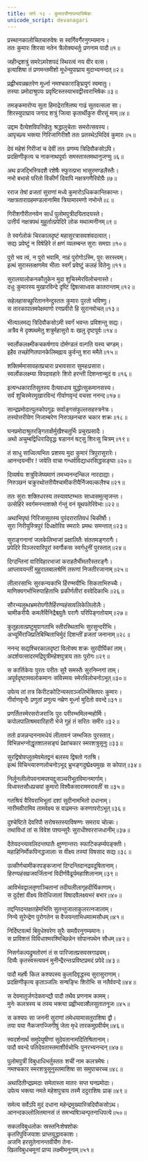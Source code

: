 ```yaml
---
title: सर्गः १३ - कुमारसैनापत्याभिषेकः
unicode_script: devanagari
---
```

<div class="audioEmbed" caption="वेदभूमिपाठः" src="https://archive.org/download/kuMArasambhava-mUlam-vedabhoomi.org/KumaraSambhava-Sarga13-1-16.mp3"></div>

प्रस्थानकालोचितचारुवेषः स स्वर्गिवर्गैरनुगम्यमानः।  
ततः कुमारः शिरसा नतेन त्रैलोक्यभर्तुः प्रणनाम पादौ॥१॥

जहीन्द्रशत्रुं समरेऽमरेशपदं स्थिरत्वं नय वीर वत्स।  
इत्याशिषा तं प्रणमन्तमीशो मूर्धन्युपाघ्राय मुदाभ्यनन्दत्॥२॥

प्रह्वीभवन्नम्रतरेण मूर्ध्ना नमश्चकाराङ्घ्रियुगं स्वमातुः।  
तस्याः प्रमोदाश्रुपयः प्रवृष्टिस्तस्याभवद्वीरवराभिषेकः॥३॥

तमङ्कमारोप्य सुता हिमाद्रेराश्लिष्य गाढं सुतवत्सला सा।  
शिरस्युपाघ्राय जगाद शत्रुं जित्वा कृतार्थीकुरु वीरसूं माम्॥४॥

उद्दाम दैत्येशविपत्तिहेतुः श्रद्धालुचेताः समरोत्सवस्य।  
आपृच्छ्य भक्त्या गिरिजागिरीशौ ततः प्रतस्थेऽभिदिवं कुमारः॥५॥

देवं महेशं गिरीजां च देवीं ततः प्रणम्य त्रिदिवौकसोऽपि।  
प्रदक्षिणीकृत्य च नाकनाथपूर्वाः समस्तास्तमथानुजग्मुः॥६॥

अथ व्रजद्भिस्त्रिदशै रशेषैः स्फुरत्प्रभा भासुरमण्डलैस्तैः।  
नभो बभासे परितो विकीर्णं दिवापि नक्षत्रगणैरिवोग्रैः॥७॥

रराज तेषां व्रजतां सुराणां मध्ये कुमारोऽधिककान्तिकान्तः।  
नक्षत्रताराग्रहमण्डलानामिव त्रियामारमणो नभोन्ते॥८॥

गिरीशगौरीतनयेन सार्धं पुलोमपुत्रीदयितादयस्ते।  
उत्तीर्य नक्षत्रपथं मुहूर्तात्प्रपेदिरे लोक मथात्मनीनम्॥९॥

ते स्वर्गलोकं चिरकालदृष्टं महासुरत्रासवशंवदत्वात्।  
सद्यः प्रवेष्टुं न विषेहिरे तं क्षणं व्यलम्बन्त सुराः समग्राः॥१०॥

पुरो भव त्वं, न पुरो भवामि, नाहं पुरोगोऽस्मि, पुरः सरस्त्वम्।  
इत्थं सुरास्तत्क्षणमेव भीताः स्वर्गं प्रवेष्टुं कलहं वितेनुः॥११॥

सुरालयालोकनकौतुकेन मुदा शुचिस्मेरविलोचनास्ते।  
दधुः कुमारस्य मुखारविन्दे दृष्टिं द्विषत्साध्वस कातरान्ताम्॥१२॥

सहेलहासच्छुरिताननेन्दुस्ततः कुमारः पुरतो भविष्णुः।  
स तारकापातमपेक्षमाणो रणप्रवीरो हि सुरानवोचत्॥१३॥

भीत्यालमद्य त्रिदिवौकसोऽमी स्वर्गं भवन्तः प्रविशन्तु सद्यः।  
अत्रैव मे दृक्पथमेतु शत्रुर्महासुरो वः खलु दृष्टपूर्वः॥१४॥

स्वर्लोकलक्ष्मीकचकर्षणाय दोर्मण्डलं वल्गति यस्य चण्डम्।  
इहैव तच्छोणितपानकेलिमह्नाय कुर्वन्तु शरा ममैते॥१५॥

शक्तिर्ममासावहतप्रचारा प्रभावसारा सुमहःप्रसारा।  
स्वर्लोकलक्ष्म्या विपदावहारेः शिरो हरन्ती दिशन्तान्मुदं वः॥१६॥

<div class="audioEmbed" caption="वेदभूमिपाठः" src="https://archive.org/download/kuMArasambhava-mUlam-vedabhoomi.org/KumaraSambhava-Sarga13-17-33.mp3"></div>

इत्यन्धकारातिसुतस्य दैत्यवधाय युद्धोत्सुकमानसस्य।  
सर्वं शुचिस्मेरमुखारविन्दं गीर्वाणवृन्दं वचसा ननन्द॥१७॥

सान्द्रप्रमोदात्पुलकोपगूढः सर्वाङ्गसंफुल्लसहस्त्रनेत्रः।  
तस्योत्तरीयेण निजाम्बरेण निरुञ्छनचारु चकार शक्रः॥१८॥

घनप्रमोदाश्रुतरङ्गिताक्षैर्मुखैश्चतुर्भिः प्रचुरप्रसादैः।  
अथो अचुम्बद्विधिरादिवृद्धः षडाननं षट्सु शिरःसु चित्रम्॥१९॥

तं साधु साध्वित्यभितः प्रशस्य मुदा कुमारं त्रिपुरासुरारेः।  
आनन्दयन्वीर ! जयेति वाचा गन्धर्वविद्याधरसिद्धसङ्घाः॥२०॥

दिव्यर्षयः शत्रुविजेष्यमाणं तमभ्यनन्दन्किल नारदाद्याः।  
निरुञ्छनं चक्रुरथोत्तरीयैश्चामीकरीयैर्निजवल्कलैश्च॥२१॥

ततः सुराः शक्तिधरस्य तस्यावष्टम्भतः साध्वसमुत्सृजन्तः।  
उत्सेहिरे स्वर्गमनन्तशक्ते र्गन्तुं वनं यूथपतेरिवेभाः॥२२॥

अथाभिपृष्ठं गिरिजासुतस्य पुरंदरारातिवधं चिकीर्षोः।  
सुरा निरीयुस्त्रिपुरं दिधक्षोरिव स्मरारेः प्रमथः समन्तात्॥२३॥

सुराङ्गनानां जलकेलिभाजां प्रक्षालितैः संततमङ्गरागैः।  
प्रपेदिरे पिञ्जरवारिपूरां स्वर्गौकसः स्वर्गधुनीं पुरस्तात्॥२४॥

दिग्दन्तिनां वारिविहारभाजां कराहतैर्भीमतरैस्तरङ्गैः।  
आप्लावयन्तीं मुहुरालबालश्रेणिं तरूणां निजतीरजानाम्॥२५॥

लीलारसाभिः सुरकन्यकाभि र्हिरण्मयीभिः सिकताभिरुच्चैः।  
माणिक्यगर्भाभिरुपाहिताभिः प्रकीर्णतीरां वरवेदिकाभिः॥२६॥

सौरभ्यलुब्धभ्रमरोपगीतैर्हिरण्यहंसावलिकेलिलोलैः।  
चामीकरीयैः कमलैर्विनिद्रैश्च्युतैः परागैः परिपिङ्गतोयाम्॥२७॥

कुतूहलात्प्रष्टुमुपागताभि स्तीरस्थिताभिः सुरसुन्दरीभिः।  
अभ्यूर्मिराजिप्रतिबिम्बिताभिर्मुदं दिशन्तीं व्रजतां जनानाम्॥२८॥

ननन्द सद्यश्चिरकालदृष्टां विलोक्य शक्रः सुरदीर्घिकां ताम्।  
अदर्शयत्सादरमद्रिपुत्रीमहेशपुत्राय ततः पुरोगः॥२९॥

स कार्त्तिकेयः पुरतः परीतः सुरै समस्तैः सुरनिम्नगां ताम्।  
अपूर्वदृष्टामवलोकमानः सविस्मयः स्मेरविलोचनोऽभूत्॥३०॥

उपेत्य तां तत्र किरीटकोटिन्यस्ताञ्जलिर्भक्तिपरः कुमारः।  
गीर्वाणवृन्दैः प्रणुतां प्रणुत्य नम्रेण मूर्ध्ना मुदितो ववन्दे॥३१॥

प्रणर्तितस्मेरसरोजराजिः पुरः परीरम्भमिलन्महोर्मिः।  
कपोलपालिश्रमवारिहारी भेजे गुहं तं सरितः समीरः॥३२॥

ततो व्रजन्नन्दननामधेयं लीलावनं जम्भजितः पुरस्तात्।  
विभिन्नभग्नोद्धृतशालसङ्घं प्रेक्षांचकार स्मरशत्रुसूनुः॥३३॥

<div class="audioEmbed" caption="वेदभूमिपाठः" src="https://archive.org/download/kuMArasambhava-mUlam-vedabhoomi.org/KumaraSambhava-Sarga13-34-51.mp3"></div>

सुरद्विषोपप्लुतमेवमेतद्वनं बलस्य द्विषतो गतश्रि।  
इत्थं विचिन्त्यारुणलोचनोऽभूद् भ्रुभङ्गदुष्प्रेक्ष्यमुखः स कोपात्॥३४॥

निर्लूनलीलोपवनामपश्यद्दुःसञ्चरीभूतविमानमार्गाम्।  
विध्वस्तसौधप्रचयां कुमारो विश्वैकसाराममरावतीं सः॥३५॥

गतश्रियं वैरिवराभिभूतां दशां सुदीनामभितो दधानाम्।  
नारीमवीरामिव तामवेक्ष्य स वाढमन्तः करुणापरोऽभूत्॥३६॥

दुश्चेष्टिते देवरिपौ सरोषस्तस्याविषण्णः समराय चोत्कः।  
तथाविधां तां स विवेश पश्यन्सुरैः सुराधीश्वरराजधानीम्॥३७॥

दैतेयदन्त्यावलिदन्तघातैः क्षुण्णान्तराः स्फाटिकहर्म्यपङ्क्तीः।  
महाहिनिर्मोकपिनद्धजालाः स वीक्ष्य तस्यां विषसाद सद्यः॥३८॥

उत्कीर्णचामीकरपङ्कजानां दिग्दन्तिदानद्रवदूषितानाम्।  
हिरण्यहंसव्रजवर्जितानां विदीर्णवैढूर्यमहाशिलानाम्॥३९॥

आविर्भवद्वालतृणाञ्चितानां तदीयलीलागृहदीर्घिकाणाम्।  
स दुर्दशां वीक्ष्य विरोधिजातां विषादवैलक्ष्यभरं बभार॥४०॥

तद्दन्तिदन्तक्षतहेमभित्ति सुतन्तुजालाकुलरत्नजालाम्।  
निन्ये सुरेन्द्रेण पुरोगतेन स वैजयन्ताभिधमात्मसौधम्॥४१॥

निर्दिष्टवर्त्मा बिवुधेश्वरेण सुरैः समग्रैरनुगम्यमानः।  
स प्राविशत्तं विविधाश्मरश्मिच्छिन्नेन सोपानपथेन सौधम्॥४२॥

निसर्गकल्पद्रुमतोरणं तं स पारिजातप्रसवस्रगाढ्यम्।  
दिव्यैः कृतस्वस्त्ययनं मुनीन्द्रैरन्तःप्रविष्टप्रमदं प्रपेदे॥४३॥

पादौ महर्षेः किल कश्यपस्य कुलादिवृद्धस्य सुरासुराणाम्।  
प्रदक्षिणीकृत्य कृताञ्जलिः सन्षङ्भिः शिरोभिः स नतैर्ववन्दे॥४४॥

स देवमातुर्जगदेकवन्द्यौ पादौ तथैव प्रणनाम कामम्।  
मुनेः कलत्रस्य च तस्य भक्त्या प्रह्वीभवञ्शैलसुतातनूजः॥४५॥

स कश्यपः सा जननी सुराणां तमेधयामासतुराशिषा द्वौ।  
तया यया नैकजगज्जिगीषुं जेता मृधे तारकमुग्रवीर्यम्॥४६॥

स्वदर्शनार्थं समुपेयुषीणां सुदेवतानामदितिश्रितानाम्।  
पादौ ववन्दे पतिदेवतास्तमाशीर्वचोभिः पुनरभ्यनन्दन्॥४७॥

पुलोमपुत्रीं विबुधाधिभर्तुस्ततः शचीं नाम कलत्रमेषः।  
नमश्चकार स्मरशत्रुसूनुस्तमाशिषा सा समुपाचरच्च॥४८॥

अथादितीन्द्रप्रमदाः समेतास्ता मातरः सप्त घनप्रमोदाः।  
उपेत्य भक्त्या नमते महेशपुत्राय तस्मै ददुराशिषः प्राक्॥४९॥

समेत्य सर्वेऽपि मुदं दधाना महेन्द्रमुख्यास्त्रिदिवौकसोऽथ।  
आनन्दकल्लोलितमानसं तं समभ्यषिञ्चन्पृतनाधिपत्ये॥५०॥

सकलविबुधलोकः स्रस्तनिःशेषशोकः  
कृतरिपुविजयाशः प्राप्तयुद्धावकाशः।  
अजनि हरसुतेनानन्तवीर्येण तेना-  
खिलविबुधचमूनां प्राप्य लक्ष्मीमनूनाम्॥५१॥
